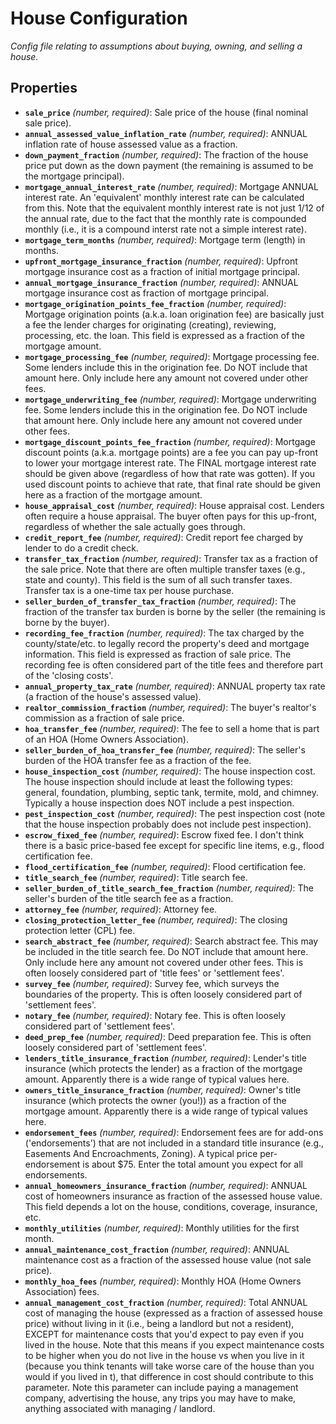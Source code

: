 # House Configuration

*Config file relating to assumptions about buying, owning, and selling a house.*

## Properties

- **`sale_price`** *(number, required)*: Sale price of the house (final nominal sale price).
- **`annual_assessed_value_inflation_rate`** *(number, required)*: ANNUAL inflation rate of house assessed value as a fraction.
- **`down_payment_fraction`** *(number, required)*: The fraction of the house price put down as the down payment (the remaining is assumed to be the mortgage principal).
- **`mortgage_annual_interest_rate`** *(number, required)*: Mortgage ANNUAL interest rate. An 'equivalent' monthly interest rate can be calculated from this. Note that the equivalent monthly interest rate is not just 1/12 of the annual rate, due to the fact that the monthly rate is compounded monthly (i.e., it is a compound interst rate not a simple interest rate).
- **`mortgage_term_months`** *(number, required)*: Mortgage term (length) in months.
- **`upfront_mortgage_insurance_fraction`** *(number, required)*: Upfront mortgage insurance cost as a fraction of initial mortgage principal.
- **`annual_mortgage_insurance_fraction`** *(number, required)*: ANNUAL mortgage insurance cost as fraction of mortgage principal.
- **`mortgage_origination_points_fee_fraction`** *(number, required)*: Mortgage origination points (a.k.a. loan origination fee) are basically just a fee the lender charges for originating (creating), reviewing, processing, etc. the loan. This field is expressed as a fraction of the mortgage amount.
- **`mortgage_processing_fee`** *(number, required)*: Mortgage processing fee. Some lenders include this in the origination fee. Do NOT include that amount here. Only include here any amount not covered under other fees.
- **`mortgage_underwriting_fee`** *(number, required)*: Mortgage underwriting fee. Some lenders include this in the origination fee. Do NOT include that amount here. Only include here any amount not covered under other fees.
- **`mortgage_discount_points_fee_fraction`** *(number, required)*: Mortgage discount points (a.k.a. mortgage points) are a fee you can pay up-front to lower your mortgage interest rate. The FINAL mortgage interest rate should be given above (regardless of how that rate was gotten). If you used discount points to achieve that rate, that final rate should be given here as a fraction of the mortgage amount.
- **`house_appraisal_cost`** *(number, required)*: House appraisal cost. Lenders often require a house appraisal. The buyer often pays for this up-front, regardless of whether the sale actually goes through.
- **`credit_report_fee`** *(number, required)*: Credit report fee charged by lender to do a credit check.
- **`transfer_tax_fraction`** *(number, required)*: Transfer tax as a fraction of the sale price. Note that there are often multiple transfer taxes (e.g., state and county). This field is the sum of all such transfer taxes. Transfer tax is a one-time tax per house purchase.
- **`seller_burden_of_transfer_tax_fraction`** *(number, required)*: The fraction of the transfer tax burden is borne by the seller (the remaining is borne by the buyer).
- **`recording_fee_fraction`** *(number, required)*: The tax charged by the county/state/etc. to legally record the property's deed and mortgage information. This field is expressed as fraction of sale price. The recording fee is often considered part of the title fees and therefore part of the 'closing costs'.
- **`annual_property_tax_rate`** *(number, required)*: ANNUAL property tax rate (a fraction of the house's assessed value).
- **`realtor_commission_fraction`** *(number, required)*: The buyer's realtor's commission as a fraction of sale price.
- **`hoa_transfer_fee`** *(number, required)*: The fee to sell a home that is part of an HOA (Home Owners Association).
- **`seller_burden_of_hoa_transfer_fee`** *(number, required)*: The seller's burden of the HOA transfer fee as a fraction of the fee.
- **`house_inspection_cost`** *(number, required)*: The house inspection cost. The house inspection should include at least the following types: general, foundation, plumbing, septic tank, termite, mold, and chimney. Typically a house inspection does NOT include a pest inspection.
- **`pest_inspection_cost`** *(number, required)*: The pest inspection cost (note that the house inspection probably does not include pest inspection).
- **`escrow_fixed_fee`** *(number, required)*: Escrow fixed fee. I don't think there is a basic price-based fee except for specific line items, e.g., flood certification fee.
- **`flood_certification_fee`** *(number, required)*: Flood certification fee.
- **`title_search_fee`** *(number, required)*: Title search fee.
- **`seller_burden_of_title_search_fee_fraction`** *(number, required)*: The seller's burden of the title search fee as a fraction.
- **`attorney_fee`** *(number, required)*: Attorney fee.
- **`closing_protection_letter_fee`** *(number, required)*: The closing protection letter (CPL) fee.
- **`search_abstract_fee`** *(number, required)*: Search abstract fee. This may be included in the title search fee. Do NOT include that amount here. Only include here any amount not covered under other fees. This is often loosely considered part of 'title fees' or 'settlement fees'.
- **`survey_fee`** *(number, required)*: Survey fee, which surveys the boundaries of the property. This is often loosely considered part of 'settlement fees'.
- **`notary_fee`** *(number, required)*: Notary fee. This is often loosely considered part of 'settlement fees'.
- **`deed_prep_fee`** *(number, required)*: Deed preparation fee. This is often loosely considered part of 'settlement fees'.
- **`lenders_title_insurance_fraction`** *(number, required)*: Lender's title insurance (which protects the lender) as a fraction of the mortgage amount. Apparently there is a wide range of typical values here.
- **`owners_title_insurance_fraction`** *(number, required)*: Owner's title insurance (which protects the owner (you!)) as a fraction of the mortgage amount. Apparently there is a wide range of typical values here.
- **`endorsement_fees`** *(number, required)*: Endorsement fees are for add-ons ('endorsements') that are not included in a standard title insurance (e.g., Easements And Encroachments, Zoning). A typical price per-endorsement is about $75. Enter the total amount you expect for all endorsements.
- **`annual_homeowners_insurance_fraction`** *(number, required)*: ANNUAL cost of homeowners insurance as fraction of the assessed house value. This field depends a lot on the house, conditions, coverage, insurance, etc.
- **`monthly_utilities`** *(number, required)*: Monthly utilities for the first month.
- **`annual_maintenance_cost_fraction`** *(number, required)*: ANNUAL maintenance cost as a fraction of the assessed house value (not sale price).
- **`monthly_hoa_fees`** *(number, required)*: Monthly HOA (Home Owners Association) fees.
- **`annual_management_cost_fraction`** *(number, required)*: Total ANNUAL cost of managing the house (expressed as a fraction of assessed house price) without living in it (i.e., being a landlord but not a resident), EXCEPT for maintenance costs that you'd expect to pay even if you lived in the house. Note that this means if you expect maintenance costs to be higher when you do not live in the house vs when you live in it (because you think tenants will take worse care of the house than you would if you lived in t), that difference in cost should contribute to this parameter. Note this parameter can include paying a management company, advertising the house, any trips you may have to make, anything associated with managing / landlord.

